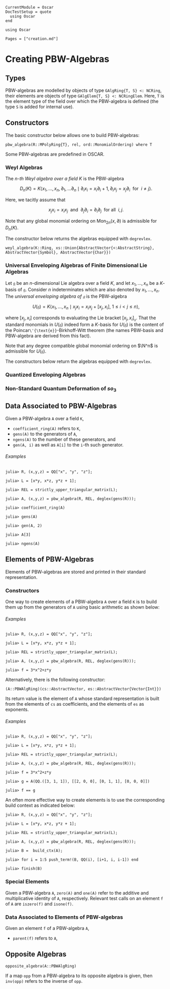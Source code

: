 ```@meta
CurrentModule = Oscar
DocTestSetup = quote
  using Oscar
end
```

```@setup oscar
using Oscar
```

```@contents
Pages = ["creation.md"]
```

# Creating PBW-Algebras

## Types

PBW-algebras are modelled by objects of type `GAlgRing{T, S} <: NCRing`, their elements are objects of type
`GAlgElem{T, S} <: NCRingElem`. Here,  `T` is the element type of the field over which the PBW-algebra
is defined (the type `S` is added for internal use).

## Constructors

The basic constructor below allows one to build PBW-algebras:

```@docs
pbw_algebra(R::MPolyRing{T}, rel, ord::MonomialOrdering) where T
```
Some PBW-algebras are predefined in OSCAR.

### Weyl Algebras

The *$n$-th Weyl algebra over a field $K$* is the PBW-algebra
```math
D_n(K)=K \langle x_1,\ldots, x_n, \partial _1,\dots \partial _n \mid \partial_i x_i=x_i\partial _i +1, \partial _i x_j=x_j \partial _i \ \text { for }\ i\neq j\rangle.
```
Here,  we tacitly assume that
```math
x_j x_i=x_i x _j \; \text{ and } \; \partial _j \partial_i=\partial_i \partial _j \; \text{ for all } \; i,j.
```
Note that any  global monomial ordering on $\text{Mon}_{2n}(x, \partial)$ is admissible for $D_n(K)$.

The constructor below returns the algebras equipped with `degrevlex`.

```@docs
weyl_algebra(K::Ring, xs::Union{AbstractVector{<:AbstractString}, AbstractVector{Symbol}, AbstractVector{Char}})
```

### Universal Enveloping Algebras of Finite Dimensional Lie Algebras

Let $\mathfrak g$ be an $n$-dimensional Lie algebra over a field $K$, and let $x_1, \dots, x_n$ be a $K$-basis of $\mathfrak g$.
Consider $n$ indeterminates which are also denoted by $x_1, \dots, x_n$.  The *universal enveloping algebra of $\mathfrak g$*
is the PBW-algebra
```math
U(\mathfrak g)=K \langle x_1,\ldots, x_n \mid x_jx_i = x_ix_j+[x_j, x_i],  \ 1\leq i<j \leq n \rangle,
```
where $[x_j, x_i]$ corresponds to evaluating the Lie bracket $[x_j, x_i]_\mathfrak g$. That the standard monomials
in $U(\mathfrak g)$ indeed form a $K$-basis for $U(\mathfrak g)$ is the content of the
Poincar``\'{\text{e}}``-Birkhoff-Witt theorem (the names PBW-basis and PBW-algebra are derived from this fact).

Note that any degree compatible global monomial ordering on $\N^n$ is admissible for $U(\mathfrak g)$.

The constructors below return the algebras equipped with `degrevlex`.

### Quantized Enveloping Algebras

### Non-Standard Quantum Deformation of $so_3$

## Data Associated to PBW-Algebras

Given a PBW-algebra `A` over a field `K`, 

- `coefficient_ring(A)` refers to `K`,
- `gens(A)` to the generators of `A`,
- `ngens(A)` to the number of these generators, and
- `gen(A, i)` as well as `A[i]` to the `i`-th such generator.

###### Examples

```jldoctest
julia> R, (x,y,z) = QQ["x", "y", "z"];

julia> L = [x*y, x*z, y*z + 1];

julia> REL = strictly_upper_triangular_matrix(L);

julia> A, (x,y,z) = pbw_algebra(R, REL, deglex(gens(R)));

julia> coefficient_ring(A)

julia> gens(A)

julia> gen(A, 2)

julia> A[3] 

julia> ngens(A)

```

## Elements of PBW-Algebras

Elements of PBW-algebras are stored and printed in their standard representation.

### Constructors

One way to create elements of a PBW-algebra `A` over a field `K` is to build them up
from the generators of `A` using basic arithmetic as shown below:

###### Examples

```jldoctest
julia> R, (x,y,z) = QQ["x", "y", "z"];

julia> L = [x*y, x*z, y*z + 1];

julia> REL = strictly_upper_triangular_matrix(L);

julia> A, (x,y,z) = pbw_algebra(R, REL, deglex(gens(R)));

julia> f = 3*x^2+z*y

```

Alternatively, there is the following constructor:

```@julia
(A::PBWAlgRing)(cs::AbstractVector, es::AbstractVector{Vector{Int}})
```
Its return value is the element of  `A`  whose standard representation is built from
the elements of `cs` as coefficients, and the elements of `es` as exponents.

###### Examples

```jldoctest
julia> R, (x,y,z) = QQ["x", "y", "z"];

julia> L = [x*y, x*z, y*z + 1];

julia> REL = strictly_upper_triangular_matrix(L);

julia> A, (x,y,z) = pbw_algebra(R, REL, deglex(gens(R)));

julia> f = 3*x^2+z*y

julia> g = A(QQ.([3, 1, 1]), [[2, 0, 0], [0, 1, 1], [0, 0, 0]])

julia> f == g

```

An often more effective way to create elements is to use the corresponding build context as indicated below:

```jldoctest
julia> R, (x,y,z) = QQ["x", "y", "z"];

julia> L = [x*y, x*z, y*z + 1];

julia> REL = strictly_upper_triangular_matrix(L);

julia> A, (x,y,z) = pbw_algebra(R, REL, deglex(gens(R)));

julia> B =  build_ctx(A);

julia> for i = 1:5 push_term!(B, QQ(i), [i+1, i, i-1]) end

julia> finish(B)

```

### Special Elements

Given a PBW-algebra `A`, `zero(A)` and `one(A)` refer to the additive and multiplicative identity of `A`, respectively.
Relevant test calls on an element `f` of `A` are  `iszero(f)` and `isone(f)`.


### Data Associated to Elements of PBW-algebras

Given an element `f` of a PBW-algebra `A`, 
- `parent(f)` refers to `A`,

## Opposite Algebras

```@docs
opposite_algebra(A::PBWAlgRing)
```

If a map `opp` from a PBW-algebra to its opposite algebra is given,
then `inv(opp)` refers to the inverse of `opp`.

